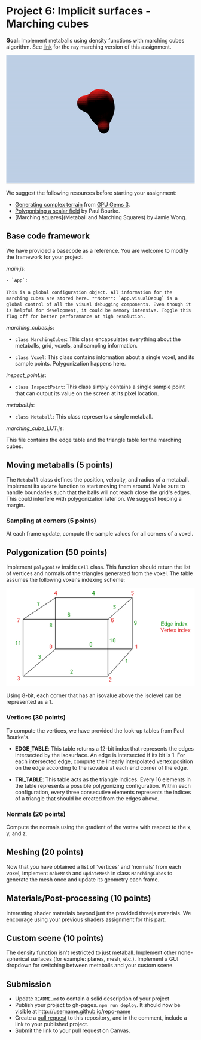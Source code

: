 # Project 6: Implicit surfaces - Marching cubes

**Goal:** Implement metaballs using density functions with marching cubes algorithm. See [link]() for the ray marching version of this assignment.

![](ref_metaballs.gif)

We suggest the following resources before starting your assignment:

- [Generating complex terrain](https://developer.nvidia.com/gpugems/GPUGems3/gpugems3_ch01.html) from [GPU Gems 3](https://developer.nvidia.com/gpugems/GPUGems3/gpugems3_pref01.html).
- [Polygonising a scalar field](http://paulbourke.net/geometry/polygonise/) by Paul Bourke.
- [Marching squares](Metaball and Marching Squares) by Jamie Wong.

## Base code framework

We have provided a basecode as a reference. You are welcome to modify the framework for your project.

_main.js_:

	- `App`:

	This is a global configuration object. All information for the marching cubes are stored here. **Note**: `App.visualDebug` is a global control of all the visual debugging components. Even though it is helpful for development, it could be memory intensive. Toggle this flag off for better perforamance at high resolution.

_marching_cubes.js_:

  - `class MarchingCubes`:
    This class encapsulates everything about the metaballs, grid, voxels, and sampling information.

  - `class Voxel`:
    This class contains information about a single voxel, and its sample points. Polygonization happens here.

_inspect_point.js_:

  - `class InspectPoint`:
    This class simply contains a single sample point that can output its value on the screen at its pixel location.

_metaball.js_:

  - `class Metaball`:
    This class represents a single metaball.

_marching_cube_LUT.js_:

This file contains the edge table and the triangle table for the marching cubes.


## Moving metaballs (5 points)

The `Metaball` class defines the position, velocity, and radius of a metaball. Implement its `update` function to start moving them around. Make sure to handle boundaries such that the balls will not reach close the grid's edges. This could interfere with polygonization later on. We suggest keeping a margin.

### Sampling at corners (5 points)
At each frame update, compute the sample values for all corners of a voxel.

## Polygonization (50 points)
Implement `polygonize` inside `Cell` class. This function should return the list of vertices and normals of the triangles generated from the voxel. The table assumes the following voxel's indexing scheme:

![](./ref_voxel_indexing.png)

Using 8-bit, each corner that has an isovalue above the isolevel can be represented as a 1. 

### Vertices (30 points)

To compute the vertices, we have provided the look-up tables from Paul Bourke's.

- **EDGE_TABLE**: This table returns a 12-bit index that represents the edges intersected by the isosurface. An edge is intersected if its bit is 1. For each intersected edge, compute the linearly interpolated vertex position on the edge according to the isovalue at each end corner of the edge.

- **TRI_TABLE**: This table acts as the triangle indices. Every 16 elements in the table represents a possible polygonizing configuration. Within each configuration, every three consecutive elements represents the indices of a triangle that should be created from the edges above. 

### Normals (20 points)

Compute the normals using the gradient of the vertex with respect to the x, y, and z.

## Meshing (20 points)

Now that you have obtained a list of 'vertices' and 'normals' from each voxel, implement `makeMesh` and `updateMesh` in class `MarchingCubes` to generate the mesh once and update its geometry each frame.

## Materials/Post-processing (10 points)

Interesting shader materials beyond just the provided threejs materials. We encourage using your previous shaders assignment for this part.

## Custom scene (10 points)

The density function isn't restricted to just metaball. Implement other none-spherical surfaces (for example: planes, mesh, etc.). Implement a GUI dropdown for switching between metaballs and your custom scene.

## Submission

- Update `README.md` to contain a solid description of your project
- Publish your project to gh-pages. `npm run deploy`. It should now be visible at http://username.github.io/repo-name
- Create a [pull request](https://help.github.com/articles/creating-a-pull-request/) to this repository, and in the comment, include a link to your published project.
- Submit the link to your pull request on Canvas.



